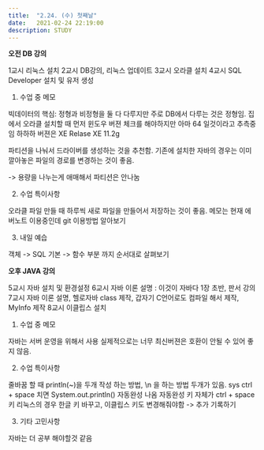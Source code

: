 ```yaml
---
title:  "2.24. (수) 첫째날"
date:   2021-02-24 22:19:00
description: STUDY
---
```


**오전 DB 강의**


1교시 리눅스 설치
2교시 DB강의, 리눅스 업데이트
3교시 오라클 설치
4교시 SQL Developer 설치 및 유저 생성



1. 수업 중 메모

빅데이터의 핵심: 정형과 비정형을 둘 다 다루지만 주로 DB에서 다루는 것은 정형임.
집에서 오라클 설치할 때 먼저 윈도우 버젼 체크를 해야하지만 아마 64 일것이라고 추측중임 하하하
버젼은 XE Relase XE 11.2g


파티션을 나눠서 드라이버를 생성하는 것을 추천함. 기존에 설치한 자바의 경우는 이미 깔아놓은 파일의 경로를 변경하는 것이 좋음.

-> 용량을 나누는게 애매해서 파티션은 안나눔



2. 수업 특이사항

오라클 파일 만들 때 하루씩 새로 파일을 만들어서 저장하는 것이 좋음.
메모는 현재 에버노트 이용중인데 git 이용방법 알아보기



3. 내일 예습

객체 -> SQL 기본 -> 함수 부분 까지 순서대로 살펴보기 





**오후 JAVA 강의**

5교시 자바 설치 및 환경설정 
6교시 자바 이론 설명 : 이것이 자바다 1장 초반, 판서 강의
7교시 자바 이론 설명, 헬로자바 class 제작, 갑자기 C언어로도 컴파일 해서 제작, MyInfo 제작
8교시 이클립스 설치



1. 수업 중 메모

자바는 서버 운영을 위해서 사용
실제적으로는 너무 최신버젼은 호환이 안될 수 있어 좋지 않음. 

2. 수업 특이사항

줄바꿈 할 때 println(~)을 두개 작성 하는 방법, \n 을 하는 방법 두개가 있음.
sys ctrl + space 치면 System.out.println() 자동완성 나옴
자동완성 키 자체가 ctrl + space 키
리눅스의 경우 한글 키 바꾸고, 이클립스 키도 변경해줘야함 -> 추가 기록하기

3. 기타 고민사항

자바는 더 공부 해야할것 같음

